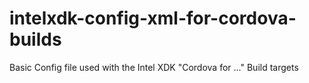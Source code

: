 intelxdk-config-xml-for-cordova-builds
======================================

Basic Config file used with the Intel XDK "Cordova for ..." Build targets
